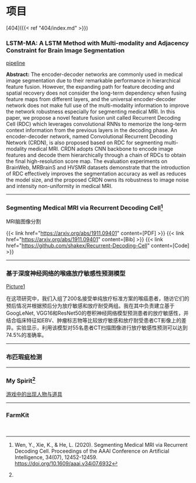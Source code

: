 # 项目



[404]({{< ref "404/index.md" >}})


### LSTM-MA: A LSTM Method with Multi-modality and Adjacency Constraint for Brain Image Segmentation

[pipeline](https://tva1.sinaimg.cn/large/008eGmZEgy1gnbvdvp586j32i90rqwps.jpg)

**Abstract:** The encoder-decoder networks are commonly used in medical image segmentation due to their remarkable performance in hierarchical feature fusion. However, the expanding path for feature decoding and spatial recovery does not consider the long-term dependency when fusing feature maps from different layers, and the universal encoder-decoder network does not make full use of the multi-modality information to improve the network robustness especially for segmenting medical MRI. In this paper, we propose a novel feature fusion unit called Recurrent Decoding Cell (RDC) which leverages convolutional RNNs to memorize the long-term context information from the previous layers in the decoding phase. An encoder-decoder network, named Convolutional Recurrent Decoding Network (CRDN), is also proposed based on RDC for segmenting multi-modality medical MRI. CRDN adopts CNN backbone to encode image features and decode them hierarchically through a chain of RDCs to obtain the final high-resolution score map. The evaluation experiments on BrainWeb, MRBrainS and HVSMR datasets demonstrate that the introduction of RDC effectively improves the segmentation accuracy as well as reduces the model size, and the proposed CRDN owns its robustness to image noise and intensity non-uniformity in medical MRI.


---
### Segmenting Medical MRI via Recurrent Decoding Cell[^1]

[](https://tva1.sinaimg.cn/large/008eGmZEgy1gnbvclbi85j30om098gnl.jpg)


MRI脑图像分割

{{< link href="https://arxiv.org/abs/1911.09401" content=[PDF] >}}
{{< link href="https://arxiv.org/abs/1911.09401" content=[Bib] >}}
{{< link href="https://github.com/shakex/Recurrent-Decoding-Cell" content=[Code] >}}


---
### 基于深度神经网络的喉癌放疗敏感性预测模型

[Picture1](https://tva1.sinaimg.cn/large/008eGmZEgy1gnbvfs00jej306v06x0ty.jpg)

在这项研究中，我们入组了200名接受单纯放疗标准方案的喉癌患者，随访它们的预后情况并根据预后分为放疗敏感和放疗耐受两组。我在其中负责建立基于GoogLeNet, VGG16和ResNet50的卷积神经网络模型预测患者的放疗敏感性，并结合临床特征如EBV、肿瘤标志物等比较放疗敏感和放疗耐受患者CT影像上的差异。实验显示，利用该模型对55名患者CT扫描图像进行放疗敏感性预测可以达到74.5%的准确率。




---
### 布匹瑕疵检测



---
### My Spirit[^2]
[游戏中的出现人物与道具](https://tva1.sinaimg.cn/large/008eGmZEgy1gnbvgtln1jj32750u0al3.jpg)


---
### FarmKit


[^1]: Wen, Y., Xie, K., & He, L. (2020). Segmenting Medical MRI via Recurrent Decoding Cell. Proceedings of the AAAI Conference on Artificial Intelligence, 34(07), 12452-12459. https://doi.org/10.1609/aaai.v34i07.6932
[^2]:

</br>





